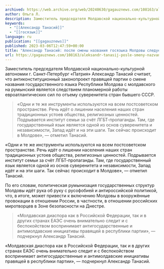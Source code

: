 ```yaml
---
archived: https://web.archive.org/web/20240630/gagauznews.com/108163/aleksandr-tanasij-posle-smeny-nazvaniya-gosyazyka-moldovy-sleduet-zhdat-aktov-rusofobii.html
author: Ольга Л.
description: Заместитель председателя Молдавской национально-культурной автономии г. Санкт-Петербург «Патрия» Александр Танасий считает, что антиконституционный законопроект правящей партии о смене названия государственного языка Республики Молдова с молдавского на румынский является следствием планомерной работы евроатлантических сил по отъему суверенитета стран бывшего СССР. «Одни и те же инструменты используются на всем постсоветском пространстве. Речь идёт о лишении населения наших стран традиционных устоев общества, религиозных ценностей. Подрывается институт семьи за счёт ЛГБТ-пропаганды. Там, где государственный язык является одной из основ суверенитета и независимости, Запад идёт и на эти шаги. Так сейчас происходит в Молдове», — отметил Танасий. По его словам, политическая румынизация государственных структур Молдовы […]
keywords:
  - "[[Александр Танасий]]"
  - "[[госязык]]"
language: ru
publication: "[[gagauznews]]"
published: 2023-03-06T12:47:59+00:00
title: "Александр Танасий: после смены названия госязыка Молдовы следует ждать актов русофобии"
url: https://gagauznews.com/108163/aleksandr-tanasij-posle-smeny-nazvaniya-gosyazyka-moldovy-sleduet-zhdat-aktov-rusofobii.html
---
```


Заместитель председателя Молдавской национально-культурной автономии г. Санкт-Петербург «Патрия» Александр Танасий считает, что антиконституционный законопроект правящей партии о смене названия государственного языка Республики Молдова с молдавского на румынский является следствием планомерной работы евроатлантических сил по отъему суверенитета стран бывшего СССР.

> «Одни и те же инструменты используются на всем постсоветском пространстве. Речь идёт о лишении населения наших стран традиционных устоев общества, религиозных ценностей. Подрывается институт семьи за счёт ЛГБТ-пропаганды. Там, где государственный язык является одной из основ суверенитета и независимости, Запад идёт и на эти шаги. Так сейчас происходит в Молдове», — отметил Танасий.

«Одни и те же инструменты используются на всем постсоветском пространстве. Речь идёт о лишении населения наших стран традиционных устоев общества, религиозных ценностей. Подрывается институт семьи за счёт ЛГБТ-пропаганды. Там, где государственный язык является одной из основ суверенитета и независимости, Запад идёт и на эти шаги. Так сейчас происходит в Молдове», — отметил Танасий.

По его словам, политическая румынизация государственных структур Молдовы идёт рука об руку с русофобией и антироссийской политикой, что, в итоге, может привести к включению Молдовы в вооружённые провокации в отношении России, в частности, в отношении российских миротворцев в Зоне безопасности на Днестре.

> «Молдавская диаспора как в Российской Федерации, так и в других странах ЕАЭС очень внимательно следит и с беспокойством воспринимает антигосударственные и антимолдавские инициативы правящей в республики партии», — подчеркнул Александр Танасий.

«Молдавская диаспора как в Российской Федерации, так и в других странах ЕАЭС очень внимательно следит и с беспокойством воспринимает антигосударственные и антимолдавские инициативы правящей в республики партии», — подчеркнул Александр Танасий.